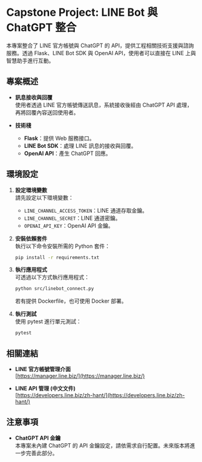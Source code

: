 # Capstone Project: LINE Bot 與 ChatGPT 整合

本專案整合了 LINE 官方帳號與 ChatGPT 的 API，提供工程相關技術支援與諮詢服務。透過 Flask、LINE Bot SDK 與 OpenAI API，使用者可以直接在 LINE 上與智慧助手進行互動。

## 專案概述

- **訊息接收與回覆**  
  使用者透過 LINE 官方帳號傳送訊息，系統接收後經由 ChatGPT API 處理，再將回覆內容送回使用者。
  
- **技術棧**  
  - **Flask**：提供 Web 服務接口。  
  - **LINE Bot SDK**：處理 LINE 訊息的接收與回覆。  
  - **OpenAI API**：產生 ChatGPT 回應。

## 環境設定

1. **設定環境變數**  
   請先設定以下環境變數：
   - `LINE_CHANNEL_ACCESS_TOKEN`：LINE 通道存取金鑰。
   - `LINE_CHANNEL_SECRET`：LINE 通道密鑰。
   - `OPENAI_API_KEY`：OpenAI API 金鑰。

2. **安裝依賴套件**  
   執行以下命令安裝所需的 Python 套件：
   ```bash
   pip install -r requirements.txt
   ```

3. **執行應用程式**  
   可透過以下方式執行應用程式：
   ```bash
   python src/linebot_connect.py
   ```
   若有提供 Dockerfile，也可使用 Docker 部署。

4. **執行測試**  
   使用 pytest 進行單元測試：
   ```bash
   pytest
   ```

## 相關連結

- **LINE 官方帳號管理介面**  
  [https://manager.line.biz/](https://manager.line.biz/)

- **LINE API 管理 (中文文件)**  
  [https://developers.line.biz/zh-hant/](https://developers.line.biz/zh-hant/)

## 注意事項

- **ChatGPT API 金鑰**  
  本專案未內建 ChatGPT 的 API 金鑰設定，請依需求自行配置。未來版本將進一步完善此部分。